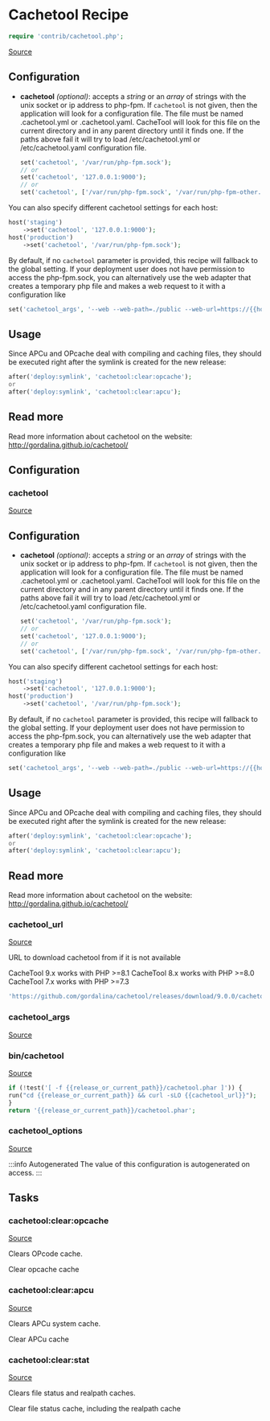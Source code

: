<!-- DO NOT EDIT THIS FILE! -->
<!-- Instead edit contrib/cachetool.php -->
<!-- Then run bin/docgen -->

# Cachetool Recipe

```php
require 'contrib/cachetool.php';
```

[Source](/contrib/cachetool.php)



## Configuration
- **cachetool** *(optional)*: accepts a *string* or an *array* of strings with the unix socket or ip address to php-fpm. If `cachetool` is not given, then the application will look for a configuration file. The file must be named .cachetool.yml or .cachetool.yaml. CacheTool will look for this file on the current directory and in any parent directory until it finds one. If the paths above fail it will try to load /etc/cachetool.yml or /etc/cachetool.yaml configuration file.
    ```php
    set('cachetool', '/var/run/php-fpm.sock');
    // or
    set('cachetool', '127.0.0.1:9000');
    // or
    set('cachetool', ['/var/run/php-fpm.sock', '/var/run/php-fpm-other.sock']);
    ```
You can also specify different cachetool settings for each host:
```php
host('staging')
    ->set('cachetool', '127.0.0.1:9000');
host('production')
    ->set('cachetool', '/var/run/php-fpm.sock');
```
By default, if no `cachetool` parameter is provided, this recipe will fallback to the global setting.
If your deployment user does not have permission to access the php-fpm.sock, you can alternatively use
the web adapter that creates a temporary php file and makes a web request to it with a configuration like
```php
set('cachetool_args', '--web --web-path=./public --web-url=https://{{hostname}}');
```
## Usage
Since APCu and OPcache deal with compiling and caching files, they should be executed right after the symlink is created for the new release:
```php
after('deploy:symlink', 'cachetool:clear:opcache');
or
after('deploy:symlink', 'cachetool:clear:apcu');
```
## Read more
Read more information about cachetool on the website:
http://gordalina.github.io/cachetool/


## Configuration
### cachetool
[Source](https://github.com/deployphp/deployer/blob/master/contrib/cachetool.php#L51)

## Configuration
- **cachetool** *(optional)*: accepts a *string* or an *array* of strings with the unix socket or ip address to php-fpm. If `cachetool` is not given, then the application will look for a configuration file. The file must be named .cachetool.yml or .cachetool.yaml. CacheTool will look for this file on the current directory and in any parent directory until it finds one. If the paths above fail it will try to load /etc/cachetool.yml or /etc/cachetool.yaml configuration file.
    ```php
    set('cachetool', '/var/run/php-fpm.sock');
    // or
    set('cachetool', '127.0.0.1:9000');
    // or
    set('cachetool', ['/var/run/php-fpm.sock', '/var/run/php-fpm-other.sock']);
    ```
You can also specify different cachetool settings for each host:
```php
host('staging')
    ->set('cachetool', '127.0.0.1:9000');
host('production')
    ->set('cachetool', '/var/run/php-fpm.sock');
```
By default, if no `cachetool` parameter is provided, this recipe will fallback to the global setting.
If your deployment user does not have permission to access the php-fpm.sock, you can alternatively use
the web adapter that creates a temporary php file and makes a web request to it with a configuration like
```php
set('cachetool_args', '--web --web-path=./public --web-url=https://{{hostname}}');
```
## Usage
Since APCu and OPcache deal with compiling and caching files, they should be executed right after the symlink is created for the new release:
```php
after('deploy:symlink', 'cachetool:clear:opcache');
or
after('deploy:symlink', 'cachetool:clear:apcu');
```
## Read more
Read more information about cachetool on the website:
http://gordalina.github.io/cachetool/



### cachetool_url
[Source](https://github.com/deployphp/deployer/blob/master/contrib/cachetool.php#L59)

URL to download cachetool from if it is not available

CacheTool 9.x works with PHP >=8.1
CacheTool 8.x works with PHP >=8.0
CacheTool 7.x works with PHP >=7.3

```php title="Default value"
'https://github.com/gordalina/cachetool/releases/download/9.0.0/cachetool.phar'
```


### cachetool_args
[Source](https://github.com/deployphp/deployer/blob/master/contrib/cachetool.php#L60)





### bin/cachetool
[Source](https://github.com/deployphp/deployer/blob/master/contrib/cachetool.php#L61)



```php title="Default value"
if (!test('[ -f {{release_or_current_path}}/cachetool.phar ]')) {
run("cd {{release_or_current_path}} && curl -sLO {{cachetool_url}}");
}
return '{{release_or_current_path}}/cachetool.phar';
```


### cachetool_options
[Source](https://github.com/deployphp/deployer/blob/master/contrib/cachetool.php#L67)


:::info Autogenerated
The value of this configuration is autogenerated on access.
:::





## Tasks

### cachetool:clear:opcache
[Source](https://github.com/deployphp/deployer/blob/master/contrib/cachetool.php#L89)

Clears OPcode cache.

Clear opcache cache


### cachetool:clear:apcu
[Source](https://github.com/deployphp/deployer/blob/master/contrib/cachetool.php#L100)

Clears APCu system cache.

Clear APCu cache


### cachetool:clear:stat
[Source](https://github.com/deployphp/deployer/blob/master/contrib/cachetool.php#L111)

Clears file status and realpath caches.

Clear file status cache, including the realpath cache


